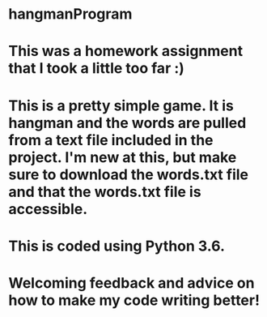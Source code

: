 # hangmanProgram
# This was a homework assignment that I took a little too far :) 
# This is a pretty simple game. It is hangman and the words are pulled from a text file included in the project. I'm new at this, but make sure to download the words.txt file and that the words.txt file is accessible.

# This is coded using Python 3.6.
# Welcoming feedback and advice on how to make my code writing better!
